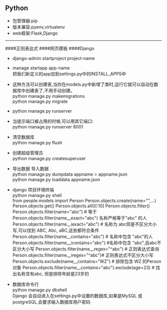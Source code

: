 Python
---------------------------------
* 包管理器:pip  
* 版本兼容:pyenv,virtualenv  
* web框架:Flask,Django  
---------------------------------
####正则表达式
####网页模板
####Django
* django-admin startproject project-name   
* manage startapp app-name  
    把我们新定义的app加到settings.py中的INSTALL_APPS中
* 这种方法可以创建表,当你在models.py中新增了类时,运行它就可以自动在数据库中创建表了,不用手动创建。  
    python manage.py makemigrations   
    python manage.py migrate   
* python manage.py runserver   
* 当提示端口被占用的时候,可以用其它端口:   
    python manage.py runserver 8001   
* 清空数据库  
    python manage.py flush  
* 创建超级管理员  
    python manage.py createsuperuser   
* 导出数据    导入数据   
    python manage.py dumpdata appname > appname.json   
    python manage.py loaddata appname.json   
* django	项目环境终端   
    python manage.py shell   
        from people.models import Person
        Person.objects.create(name="",...)
        Person.objects.get()
        Person.objects.all()[:10]
        Person.objects.filter()
        Person.objects.filter(name="abc")	#	等于Person.objects.filter(name__exact="abc")	名称严格等于"abc"	的人
        Person.objects.filter(name__iexact="abc")	#	名称为	abc但是不区分大小写,可以找到	ABC,	Abc,	aBC,这些都符合条件
        Person.objects.filter(name__contains="abc")	#	名称中包含	"abc"的人
        Person.objects.filter(name__icontains="abc")	#名称中包含	"abc",且abc不区分大小写
        Person.objects.filter(name__regex="^abc")	#	正则表达式查询
        Person.objects.filter(name__iregex="^abc")#	正则表达式不区分大小写
        Person.objects.exclude(name__contains="WZ")	#	排除包含	WZ	的Person对象
        Person.objects.filter(name__contains="abc").exclude(age=23) # 找出名称含有abc,	但是排除年龄是23岁的

* 数据库命令行   
    python manage.py dbshell    
    Django	会自动进入在settings.py中设置的数据库,如果是MySQL	或	postgreSQL,会要求输入数据库用户密码





